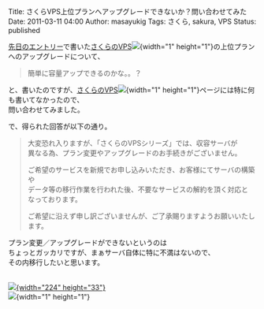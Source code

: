Title: さくらVPS上位プランへアップグレードできないか？問い合わせてみた
Date: 2011-03-11 04:00
Author: masayukig
Tags: さくら, sakura, VPS
Status: published

[先日のエントリー](http://b.0r2.info/?p=1447)で書いた[さくらのVPS](http://px.a8.net/svt/ejp?a8mat=1O2ZNX+BN57FE+D8Y+BWVTE)![](http://www13.a8.net/0.gif?a8mat=1O2ZNX+BN57FE+D8Y+BWVTE){width="1"
height="1"}の上位プランへのアップグレードについて、  

> 簡単に容量アップできるのかな。。？

と、書いたのですが、[さくらのVPS](http://px.a8.net/svt/ejp?a8mat=1O2ZNX+BN57FE+D8Y+BWVTE)![](http://www13.a8.net/0.gif?a8mat=1O2ZNX+BN57FE+D8Y+BWVTE){width="1"
height="1"}ページには特に何も書いてなかったので、  
問い合わせてみました。

で、得られた回答が以下の通り。

> 大変恐れ入りますが、「さくらのVPSシリーズ」では、収容サーバが  
> 異なる為、プラン変更やアップグレードのお手続きがございません。
>
> ご希望のサービスを新規でお申し込みいただき、お客様にてサーバの構築や  
> データ等の移行作業を行われた後、不要なサービスの解約を頂く対応と  
> なっております。
>
> ご希望に沿えず申し訳ございませんが、ご了承賜りますようお願いいたします。

プラン変更／アップグレードができないというのは  
ちょっとガッカリですが、まぁサーバ自体に特に不満はないので、  
その内移行したいと思います。

[  
![](http://www26.a8.net/svt/bgt?aid=100916493704&wid=002&eno=01&mid=s00000001717002005000&mc=1){width="224"
height="33"}](http://px.a8.net/svt/ejp?a8mat=1O2ZNX+BN57FE+D8Y+BXQOH)  
![](http://www11.a8.net/0.gif?a8mat=1O2ZNX+BN57FE+D8Y+BXQOH){width="1"
height="1"}
